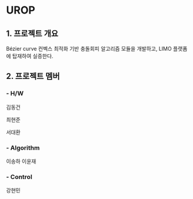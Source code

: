 # UROP
## 1. 프로젝트 개요
Bézier curve 컨벡스 최적화 기반 충돌회피 알고리즘 모듈을 개발하고, LIMO 플랫폼에 탑재하여 실증한다.

## 2. 프로젝트 멤버
### - H/W

김동건

최현준

서대환

### - Algorithm


이송하
이윤재

### - Control

강현민
